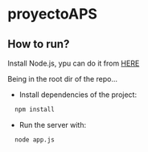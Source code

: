 # proyectoAPS

## How to run?

Install Node.js, ypu can do it from [HERE](https://nodejs.org/es)


Being in the root dir of the repo...

- Install dependencies of the project:

```bash
  npm install
```

- Run the server with:

```bash
  node app.js
```

